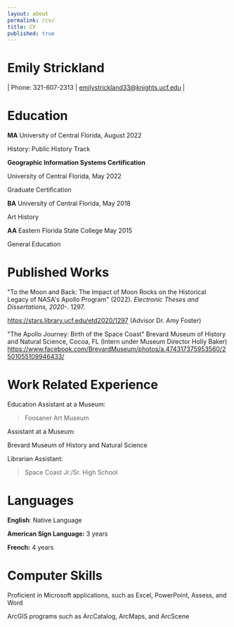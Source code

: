 ```yaml
---
layout: about
permalink: /cv/
title: CV
published: true
---
```


# Emily Strickland 

| Phone: 321-607-2313 | emilystrickland33@knights.ucf.edu |

# Education

**MA** University of Central Florida, August 2022

History: Public History Track

**Geographic Information Systems Certification**

University of Central Florida, May 2022

Graduate Certification

**BA** University of Central Florida, May 2018

Art History

**AA** Eastern Florida State College May 2015

General Education

# Published Works

\"To the Moon and Back: The Impact of Moon Rocks on the Historical
Legacy of NASA\'s Apollo Program\" (2022). *Electronic Theses and
Dissertations, 2020-*. 1297.

<https://stars.library.ucf.edu/etd2020/1297> (Advisor Dr. Amy Foster)

"The Apollo Journey: Birth of the Space Coast" Brevard Museum of History
and Natural Science, Cocoa, FL (Intern under Museum Director Holly
Baker)
<https://www.facebook.com/BrevardMuseum/photos/a.474317375953560/2501055109946433/>

# Work Related Experience

Education Assistant at a Museum:

> Foosaner Art Museum

Assistant at a Museum:

Brevard Museum of History and Natural Science

Librarian Assistant:

> Space Coast Jr./Sr. High School

# Languages

**English**: Native Language

**American Sign Language:** 3 years

**French:** 4 years

# Computer Skills

Proficient in Microsoft applications, such as Excel, PowerPoint, Assess,
and Word

ArcGIS programs such as ArcCatalog, ArcMaps, and ArcScene
